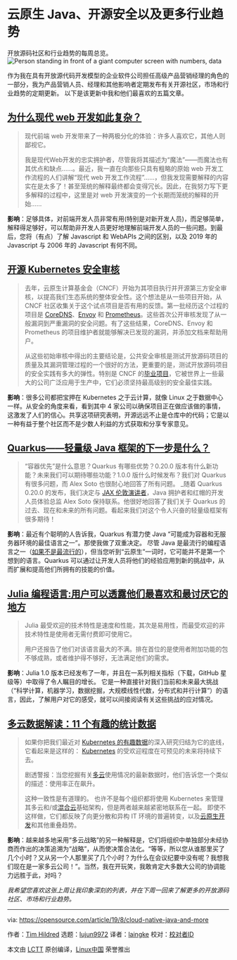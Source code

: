 [#]: collector: (lujun9972)
[#]: translator: (laingke)
[#]: reviewer: ( )
[#]: publisher: ( )
[#]: url: ( )
[#]: subject: (Cloud-native Java, open source security, and more industry trends)
[#]: via: (https://opensource.com/article/19/8/cloud-native-java-and-more)
[#]: author: (Tim Hildred https://opensource.com/users/thildred)

云原生 Java、开源安全以及更多行业趋势
======
开放源码社区和行业趋势的每周总览。
![Person standing in front of a giant computer screen with numbers, data][1]

作为我在具有开放源代码开发模型的企业软件公司担任高级产品营销经理的角色的一部分，我为产品营销人员、经理和其他影响者定期发布有关开源社区，市场和行业趋势的定期更新。 以下是该更新中我和他们最喜欢的五篇文章。

## [为什么现代 web 开发如此复杂？][2]

> 现代前端 web 开发带来了一种两极分化的体验：许多人喜欢它，其他人则鄙视它。
>
> 我是现代Web开发的忠实拥护者，尽管我将其描述为“魔法”——而魔法也有其优点和缺点……。最近，我一直在向那些只具有粗略的原始 web 开发工作流程的人们讲解“现代 web 开发工作流程”……，但我发现需要解释的内容实在是太多了！甚至笼统的解释最终都会变得冗长。因此，在我努力写下更多解释的过程中，这里是对 web 开发演变的一个长期而笼统的解释的开始……

**影响**：足够具体，对前端开发人员非常有用(特别是对新开发人员)，而足够简单，解释得足够好，可以帮助非开发人员更好地理解前端开发人员的一些问题。到最后，您将（有点）了解 Javascript 和 WebAPIs 之间的区别，以及 2019 年的 Javascript 与 2006 年的 Javascript 有何不同。

## [开源 Kubernetes 安全审核][3]

> 去年，云原生计算基金会（CNCF）开始为其项目执行并开源第三方安全审核，以提高我们生态系统的整体安全性。这个想法是从一些项目开始，从 CNCF 社区收集关于这个试点项目是否有用的反馈。第一批经历这个过程的项目是 [CoreDNS][4]、[Envoy][5] 和 [Prometheus][6]。这些首次公开审核发现了从一般漏洞到严重漏洞的安全问题。有了这些结果，CoreDNS、Envoy 和 Prometheus 的项目维护者就能够解决已发现的漏洞，并添加文档来帮助用户。
>
> 从这些初始审核中得出的主要结论是，公共安全审核是测试开放源码项目的质量及其漏洞管理过程的一个很好的方法，更重要的是，测试开放源码项目的安全实践有多大的弹性。特别是 CNCF 的[毕业项目][7]，它被世界上一些最大的公司广泛应用于生产中，它们必须坚持最高级别的安全最佳实践。

**影响**：很多公司都把宝押在 Kubernetes 之于云计算，就像 Linux 之于数据中心一样。从安全的角度来看，看到其中 4 家公司以确保项目正在做应该做的事情，这激发了人们的信心。共享这项研究表明，开源远远不止是仓库中的代码；它是以一种有益于整个社区而不是少数人利益的方式获取和分享专家意见。

## [Quarkus——轻量级 Java 框架的下一步是什么？][8]

> “容器优先”是什么意思？Quarkus 有哪些优势？0.20.0 版本有什么新功能？未来我们可以期待哪些功能？1.0.0 版什么时候发布？我们对 Quarkus 有很多问题，而 Alex Soto 也很耐心地回答了所有问题。 _随着 Quarkus 0.20.0 的发布，我们决定与 [JAX 伦敦演讲者][9]，Java 拥护者和红帽的开发人员体验总监 Alex Soto 保持联系。他很好地回答了我们关于 Quarkus 的过去、现在和未来的所有问题。看起来我们对这个令人兴奋的轻量级框架有很多期待！

**影响**：最近有个聪明的人告诉我，Quarkus 有潜力使 Java “可能成为容器和无服务器环境的最佳语言之一”。那使我做了双重决定。 尽管 Java 是最流行的编程语言之一（[如果不是最流行的][10]），但当您听到“云原生”一词时，它可能并不是第一个想到的语言。Quarkus 可以通过让开发人员将他们的经验应用到新的挑战中，从而扩展和提高他们所拥有的技能的价值。

## [Julia 编程语言:用户可以透露他们最喜欢和最讨厌它的地方][11]

> Julia 最受欢迎的技术特性是速度和性能，其次是易用性，而最受欢迎的非技术特性是使用者无需付费即可使用它。
>
> 用户还报告了他们对该语言最大的不满。排在首位的是使用者附加功能的包不够成熟，或者维护得不够好，无法满足他们的需求。

**影响**：Julia 1.0 版本已经发布了一年，并且在一系列相关指标（下载，GitHub 星级等）中取得了令人瞩目的增长。 它是一种直接针对我们当前和未来最大挑战（“科学计算，机器学习，数据挖掘，大规模线性代数，分布式和并行计算”）的语言，因此，了解用户对它的感受，就可以间接阅读有关这些挑战的应对情况。

## [多云数据解读：11 个有趣的统计数据][12]

> 如果你把我们最近对 [Kubernetes 的有趣数据][13]的深入研究归结为它的底线，它看起来是这样的： [Kubernetes][14] 的受欢迎程度在可预见的未来将持续下去。
>
> 剧透警报：当您挖掘有关[多云][15]使用情况的最新数据时，他们告诉您一个类似的描述：使用率正在飙升。
>
> 这种一致性是有道理的。 也许不是每个组织都将使用 Kubernetes 来管理其多云和/或[混合云][16]基础架构，但是两者越来越紧密地联系在一起。 即使不这样做，它们都反映了向更分散和异构 IT 环境的普遍转变，以及[云原生开发][17]和其他重叠趋势。

**影响**：越来越多地采用“多云战略”的另一种解释是，它们将组织中单独部分未经协商而作出的决策追溯为“战略”，从而使决策合法化。“等等，所以您从谁那里买了几个小时？又从另一个人那里买了几个小时？为什么在会议纪要中没有呢？我想我们现在是一家多云公司！”。当然，我在开玩笑，我敢肯定大多数大公司的协调能力远胜于此，对吗？

_我希望您喜欢这张上周让我印象深刻的列表，并在下周一回来了解更多的开放源码社区、市场和行业趋势。_

--------------------------------------------------------------------------------

via: https://opensource.com/article/19/8/cloud-native-java-and-more

作者：[Tim Hildred][a]
选题：[lujun9972][b]
译者：[laingke](https://github.com/laingke)
校对：[校对者ID](https://github.com/校对者ID)

本文由 [LCTT](https://github.com/LCTT/TranslateProject) 原创编译，[Linux中国](https://linux.cn/) 荣誉推出

[a]: https://opensource.com/users/thildred
[b]: https://github.com/lujun9972
[1]: https://opensource.com/sites/default/files/styles/image-full-size/public/lead-images/data_metrics_analytics_desktop_laptop.png?itok=9QXd7AUr (Person standing in front of a giant computer screen with numbers, data)
[2]: https://www.vrk.dev/2019/07/11/why-is-modern-web-development-so-complicated-a-long-yet-hasty-explanation-part-1/
[3]: https://www.cncf.io/blog/2019/08/06/open-sourcing-the-kubernetes-security-audit/
[4]: https://coredns.io/2018/03/15/cure53-security-assessment/
[5]: https://github.com/envoyproxy/envoy/blob/master/docs/SECURITY_AUDIT.pdf
[6]: https://cure53.de/pentest-report_prometheus.pdf
[7]: https://www.cncf.io/projects/
[8]: https://jaxenter.com/quarkus-whats-next-for-the-lightweight-java-framework-160793.html
[9]: https://jaxlondon.com/cloud-kubernetes-serverless/java-particle-acceleration-using-quarkus/
[10]: https://opensource.com/article/19/8/possibly%20one%20of%20the%20best%20languages%20for%20containers%20and%20serverless%20environments.
[11]: https://www.zdnet.com/article/julia-programming-language-users-reveal-what-they-love-and-hate-the-most-about-it/#ftag=RSSbaffb68
[12]: https://enterprisersproject.com/article/2019/8/multi-cloud-statistics
[13]: https://enterprisersproject.com/article/2019/7/kubernetes-statistics-13-compelling
[14]: https://www.redhat.com/en/topics/containers/what-is-kubernetes?intcmp=701f2000000tjyaAAA
[15]: https://www.redhat.com/en/topics/cloud-computing/what-is-multicloud?intcmp=701f2000000tjyaAAA
[16]: https://enterprisersproject.com/hybrid-cloud
[17]: https://enterprisersproject.com/article/2018/10/how-explain-cloud-native-apps-plain-english
